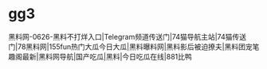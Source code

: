 # gg3
黑料网-0626-黑料不打烊入口|Telegram频道传送门|74猫导航主站|74猫传送门|78黑料网|155fun热门大瓜今日大瓜|黑料曝料网|黑料影后被迫撩夫|黑料团宠笔趣阁最新|黑料网导航|国产吃瓜|黑料|今日吃瓜在线|881比鸭
